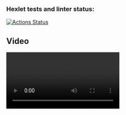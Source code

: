### Hexlet tests and linter status:
[![Actions Status](https://github.com/masha-masha/frontend-project-46/actions/workflows/hexlet-check.yml/badge.svg)](https://github.com/masha-masha/frontend-project-46/actions)
<p> <h2>Video</h2> </p>
<video src="https://asciinema.org/a/630840" ></video>
